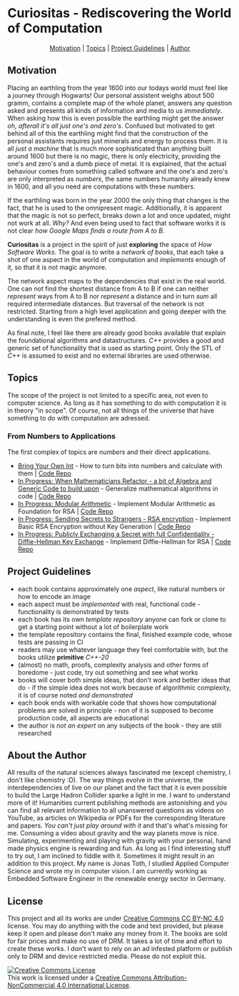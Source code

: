 # Curiositas - Rediscovering the World of Computation

<p align="center">
  <a href="#motivation">Motivation</a> |
  <a href="#topics">Topics</a> |
  <a href="#project-guidelines">Project Guidelines</a> |
  <a href="#about-the-author">Author</a>
</p>

## Motivation

Placing an earthling from the year 1600 into our todays world must feel like a journey
through Hogwarts!
Our personal assistent weighs about 500 gramm, contains a complete map of the whole planet,
answers any question asked and presents all kinds of information and media to us _immediately_.
When asking how this is even possible the earthling might get the answer _oh, afterall it's all
just one's and zero's_. Confused but motivated to get behind all of this the earthling might
find that the construction of the personal assistants requires just minerals and energy to
process them. It is all _just a machine_ that is much more sophisticated than anything built
around 1600 but there is no magic, there is only electricity, providing the one's and zero's
and a dumb piece of metal. It is explained, that the actual behaviour comes from something
called software and the one's and zero's are only interpreted as _numbers_, the same numbers
humanity already knew in 1600, and all you need are computations with these numbers.

If the earthling was born in the year 2000 the only thing that changes is the fact, that he is
used to the omnipresent magic. Additionally, it is apparent that the magic is not so perfect,
breaks down a lot and once updated, might not work at all. _Why?_ And even being used to fact
that software works it is not clear _how Google Maps finds a route from A to B_.

**Curiositas** is a project in the spirit of just **exploring** the space of _How Software Works_.
The goal is to write a _network of books_, that each take a shot of one aspect in the world
of computation and _implements_ enough of it, so that it is not magic anymore.

The network aspect maps to the dependencies that exist in the real world. One can not find
the shortest distance from A to B if one can neither _represent_ ways from A to B nor
_represent_ a distance and in turn _sum_ all required intermediate distances. But traversal
of the network is not restricted. Starting from a high level application and going deeper
with the understanding is even the prefered method.

As final note, I feel like there are already good books available that explain the foundational
algorithms and datastructures. _C++_ provides a good and generic set of functionality that is
used as starting point. Only the STL of _C++_ is assumed to exist and no external libraries
are used otherwise.

## Topics

The scope of the project is not limited to a specific area, not even to computer science.
As long as it has something to do with computation it is in theory "in scope".
Of course, not all things of the universe that have something to do with computation are adressed.

### From Numbers to Applications

The first complex of topics are _numbers_ and their direct applications.

- [Bring Your Own Int](https://curiositasbooks.gumroad.com/l/build-your-own-int) - How to turn bits into numbers and calculate with them | [Code Repo](https://github.com/curiositas-books/bring-your-own-int)
- [In Progress: When Mathematicians Refactor - a bit of Algebra and Generic Code to build upon]() - Generalize mathematical algorithms in code | [Code Repo]()
- [In Progress: Modular Arithmetic]() - Implement Modular Arithmetic as Foundation for RSA | [Code Repo]()
- [In Progress: Sending Secrets to Strangers - RSA encryption]() - Implement Basic RSA Encryption without Key Generation | [Code Repo]()
- [In Progress: Publicly Exchanging a Secret with full Confidentiality - Diffie-Hellman Key Exchange]() - Implement Diffie-Hellman for RSA | [Code Repo]()

## Project Guidelines

- each book contains approximately one _aspect_, like natural numbers or how to encode an image
- each aspect must be _implemented_ with real, functional code - functionality is demonstrated by tests
- each book has its own _template repository_ anyone can fork or clone to get a starting point without a lot of boilerplate work
- the template repository contains the final, finished example code, whose tests are passing in CI
- readers may use whatever language they feel comfortable with, but the books utilize **primitive** _C++-20_
- (almost) no math, proofs, complexity analysis and other forms of boredome - just code, try out something and see what works
- books will cover both simple ideas, that don't work and better ideas that do - if the simple idea does not work because of algorithmic complexity, it is of course noted _and demonstrated_
- each book ends with workable code that shows how computational problems are solved in principle - non of it is supposed to become production code, all aspects are educational
- the author is _not an expert_ on any subjects of the book - they are still researched

## About the Author

All results of the natural sciences always fascinated me (except chemistry, I don't like chemistry :D). The way things evolve
in the universe, the interdependencies of live on our planet and the fact that it is even possible to build the Large Hadron Collider
sparke a light in me. I want to understand more of it! Humanities current publishing methods are astonishing and you can
find all relevant information to all unanswered questions as videos on YouTube, as articles on Wikipedia or PDFs for the
corresponding literature and papers.
_You can't just play around with it_ and that's what's missing for me. Consuming a video about gravity and the way planets move
is nice. Simulating, experimenting and playing with gravity with your personal, hand made physics engine is rewarding and fun.
As long as I find interesting stuff to try out, I am inclined to fiddle with it. Sometimes it might result in an addition to this project.
My name is Jonas Toth, I studied Applied Computer Science and wrote my in computer vision. I am currently working as Embedded Software Engineer in the renewable energy sector in Germany.

## License

This project and all its works are under [Creative Commons CC BY-NC 4.0](https://creativecommons.org/licenses/by-nc/4.0/) license.
You may do anything with the code and text provided, but please keep it open and please don't make any money from it.
The books are sold for fair prices and make no use of DRM. It takes a lot of time and effort to create these works.
I don't want to rely on an ad infested platform or publish only to DRM and device restricted media. Please do not exploit this.

<a rel="license" href="http://creativecommons.org/licenses/by-nc/4.0/"><img alt="Creative Commons License" style="border-width:0" src="https://i.creativecommons.org/l/by-nc/4.0/88x31.png" /></a><br />This work is licensed under a <a rel="license" href="http://creativecommons.org/licenses/by-nc/4.0/">Creative Commons Attribution-NonCommercial 4.0 International License</a>.
